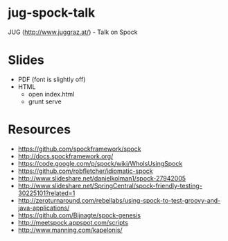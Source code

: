 # jug-spock-talk
JUG (http://www.juggraz.at/) - Talk on Spock

# Slides
- PDF (font is slightly off)
- HTML
    - open index.html
    - grunt serve

# Resources
- https://github.com/spockframework/spock
- http://docs.spockframework.org/
- https://code.google.com/p/spock/wiki/WhoIsUsingSpock
- https://github.com/robfletcher/idiomatic-spock
- http://www.slideshare.net/danielkolman1/spock-27942005
- http://www.slideshare.net/SpringCentral/spock-friendly-testing-30225101?related=1
- http://zeroturnaround.com/rebellabs/using-spock-to-test-groovy-and-java-applications/
- https://github.com/Bijnagte/spock-genesis
- http://meetspock.appspot.com/scripts
- http://www.manning.com/kapelonis/

